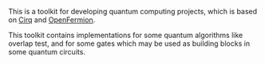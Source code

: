This is a toolkit for developing quantum computing projects, which is based on [Cirq](https://github.com/quantumlib/Cirq) and [OpenFermion](https://github.com/quantumlib/OpenFermion).

This toolkit contains implementations for some quantum algorithms like overlap test, and for some gates which may be used as building blocks in some quantum circuits.
